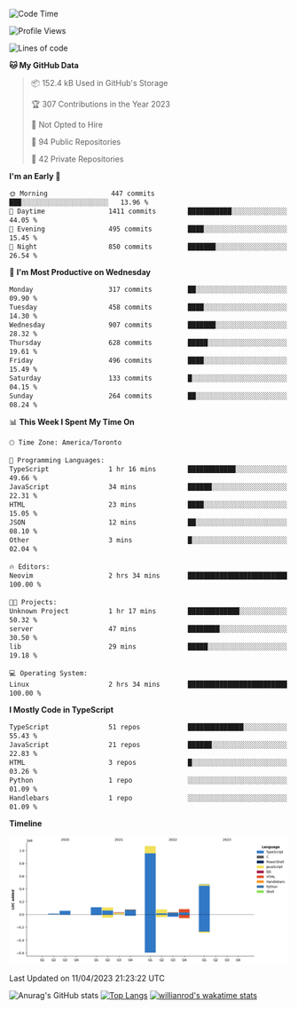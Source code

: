 <!--START_SECTION:waka-->
![Code Time](http://img.shields.io/badge/Code%20Time-317%20hrs%2010%20mins-blue)

![Profile Views](http://img.shields.io/badge/Profile%20Views-0-blue)

![Lines of code](https://img.shields.io/badge/From%20Hello%20World%20I%27ve%20Written-2.1%20million%20lines%20of%20code-blue)

**🐱 My GitHub Data** 

> 📦 152.4 kB Used in GitHub's Storage 
 > 
> 🏆 307 Contributions in the Year 2023
 > 
> 🚫 Not Opted to Hire
 > 
> 📜 94 Public Repositories 
 > 
> 🔑 42 Private Repositories 
 > 
**I'm an Early 🐤** 

```text
🌞 Morning                447 commits         ███░░░░░░░░░░░░░░░░░░░░░░   13.96 % 
🌆 Daytime                1411 commits        ███████████░░░░░░░░░░░░░░   44.05 % 
🌃 Evening                495 commits         ████░░░░░░░░░░░░░░░░░░░░░   15.45 % 
🌙 Night                  850 commits         ███████░░░░░░░░░░░░░░░░░░   26.54 % 
```
📅 **I'm Most Productive on Wednesday** 

```text
Monday                   317 commits         ██░░░░░░░░░░░░░░░░░░░░░░░   09.90 % 
Tuesday                  458 commits         ████░░░░░░░░░░░░░░░░░░░░░   14.30 % 
Wednesday                907 commits         ███████░░░░░░░░░░░░░░░░░░   28.32 % 
Thursday                 628 commits         █████░░░░░░░░░░░░░░░░░░░░   19.61 % 
Friday                   496 commits         ████░░░░░░░░░░░░░░░░░░░░░   15.49 % 
Saturday                 133 commits         █░░░░░░░░░░░░░░░░░░░░░░░░   04.15 % 
Sunday                   264 commits         ██░░░░░░░░░░░░░░░░░░░░░░░   08.24 % 
```


📊 **This Week I Spent My Time On** 

```text
🕑︎ Time Zone: America/Toronto

💬 Programming Languages: 
TypeScript               1 hr 16 mins        ████████████░░░░░░░░░░░░░   49.66 % 
JavaScript               34 mins             ██████░░░░░░░░░░░░░░░░░░░   22.31 % 
HTML                     23 mins             ████░░░░░░░░░░░░░░░░░░░░░   15.05 % 
JSON                     12 mins             ██░░░░░░░░░░░░░░░░░░░░░░░   08.10 % 
Other                    3 mins              █░░░░░░░░░░░░░░░░░░░░░░░░   02.04 % 

🔥 Editors: 
Neovim                   2 hrs 34 mins       █████████████████████████   100.00 % 

🐱‍💻 Projects: 
Unknown Project          1 hr 17 mins        █████████████░░░░░░░░░░░░   50.32 % 
server                   47 mins             ████████░░░░░░░░░░░░░░░░░   30.50 % 
lib                      29 mins             █████░░░░░░░░░░░░░░░░░░░░   19.18 % 

💻 Operating System: 
Linux                    2 hrs 34 mins       █████████████████████████   100.00 % 
```

**I Mostly Code in TypeScript** 

```text
TypeScript               51 repos            ██████████████░░░░░░░░░░░   55.43 % 
JavaScript               21 repos            ██████░░░░░░░░░░░░░░░░░░░   22.83 % 
HTML                     3 repos             █░░░░░░░░░░░░░░░░░░░░░░░░   03.26 % 
Python                   1 repo              ░░░░░░░░░░░░░░░░░░░░░░░░░   01.09 % 
Handlebars               1 repo              ░░░░░░░░░░░░░░░░░░░░░░░░░   01.09 % 
```



**Timeline**

![Lines of Code chart](https://raw.githubusercontent.com/wise-introvert/wise-introvert/master/assets/bar_graph.png)


 Last Updated on 11/04/2023 21:23:22 UTC
<!--END_SECTION:waka-->

![Anurag's GitHub stats](https://github-readme-stats.vercel.app/api?username=wise-introvert&count_private=true&show_icons=true)
[![Top Langs](https://github-readme-stats.vercel.app/api/top-langs/?username=wise-introvert&langs_count=10)](https://github.com/anuraghazra/github-readme-stats)
[![willianrod's wakatime stats](https://github-readme-stats.vercel.app/api/wakatime?username=wiseintrovert)](https://github.com/anuraghazra/github-readme-stats)
